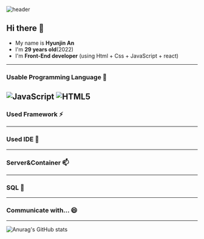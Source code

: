 ![header](https://capsule-render.vercel.app/api?type=waving&color=gradient&customColorList=0,2&height=300&section=header&text=hyunjeen's%20GitHub&fontSize=50&animation=fadeIn)                

## Hi there 👋

- My name is **Hyunjin An**
- I'm **29 years old**(2022)
- I'm **Front-End developer** (using Html + Css + JavaScript + react) 


----
### Usable Programming Language 💬
![JavaScript](https://img.shields.io/badge/javascript-%23323330.svg?style=for-the-badge&logo=javascript&logoColor=%23F7DF1E)
![HTML5](https://img.shields.io/badge/html5-%23E34F26.svg?style=for-the-badge&logo=html5&logoColor=white)
----


### Used Framework ⚡

----

### Used IDE 🌱

----

### Server&Container 📫

----

### SQL 🔭

----

### Communicate with... 😄


----

![Anurag's GitHub stats](https://github-readme-stats.vercel.app/api?username=hyunjeen&&show_icons=true&theme=default)

